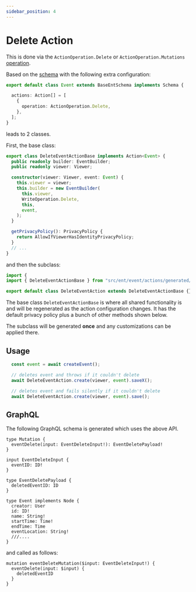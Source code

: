 ```yaml
---
sidebar_position: 4
---
```


# Delete Action
This is done via the `ActionOperation.Delete` or `ActionOperation.Mutations` [operation](/docs/ent-schema/actions#operation).

Based on the [schema](/docs/actions/action#schema) with the following extra configuration:

```ts title="src/event/schema.ts"
export default class Event extends BaseEntSchema implements Schema {

  actions: Action[] = [
    {
      operation: ActionOperation.Delete,
    },
  ];
}
```
leads to 2 classes.

First, the base class:

```ts title="src/ent/event/actions/generated/delete_event_action_base.ts"
export class DeleteEventActionBase implements Action<Event> {
  public readonly builder: EventBuilder;
  public readonly viewer: Viewer;

  constructor(viewer: Viewer, event: Event) {
    this.viewer = viewer;
    this.builder = new EventBuilder(
      this.viewer,
      WriteOperation.Delete,
      this,
      event,
    );
  }

  getPrivacyPolicy(): PrivacyPolicy {
    return AllowIfViewerHasIdentityPrivacyPolicy;
  }
  // ...
}
```
and then the subclass:

```ts title="src/ent/event/actions/delete_event_action.ts"
import {
import { DeleteEventActionBase } from "src/ent/event/actions/generated/delete_event_action_base";

export default class DeleteEventAction extends DeleteEventActionBase {}
```

The base class `DeleteEventActionBase` is where all shared functionality is and will be regenerated as the action configuration changes. It has the default privacy policy plus a bunch of other methods shown below.

The subclass will be generated **once** and any customizations can be applied there.


## Usage
```ts
  const event = await createEvent();

  // deletes event and throws if it couldn't delete
  await DeleteEventAction.create(viewer, event).saveX();

  // deletes event and fails silently if it couldn't delete
  await DeleteEventAction.create(viewer, event).save();
```

## GraphQL
The following GraphQL schema is generated which uses the above API.

``` title="src/graphql/schema.gql"
type Mutation {
  eventDelete(input: EventDeleteInput!): EventDeletePayload!
}

input EventDeleteInput {
  eventID: ID!
}

type EventDeletePayload {
  deletedEventID: ID
}

type Event implements Node {
  creator: User
  id: ID!
  name: String!
  startTime: Time!
  endTime: Time
  eventLocation: String!
  ///.... 
}
```

and called as follows:
```gql
mutation eventDeleteMutation($input: EventDeleteInput!) {
  eventDelete(input: $input) {
    deletedEventID
  }
}
```
